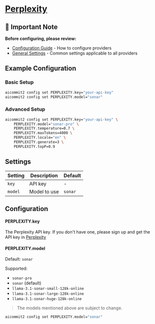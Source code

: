 # <a href="https://docs.perplexity.ai/" target="_blank">Perplexity</a>

## 📌 Important Note

**Before configuring, please review:**

- [Configuration Guide](../../README.md#configuration) - How to configure providers
- [General Settings](../../README.md#general-settings) - Common settings applicable to all providers

## Example Configuration

### Basic Setup

```sh
aicommit2 config set PERPLEXITY.key="your-api-key"
aicommit2 config set PERPLEXITY.model="sonar"
```

### Advanced Setup

```sh
aicommit2 config set PERPLEXITY.key="your-api-key" \
    PERPLEXITY.model="sonar-pro" \
    PERPLEXITY.temperature=0.7 \
    PERPLEXITY.maxTokens=4000 \
    PERPLEXITY.locale="en" \
    PERPLEXITY.generate=3 \
    PERPLEXITY.topP=0.9
```

## Settings

| Setting | Description  | Default |
| ------- | ------------ | ------- |
| `key`   | API key      | -       |
| `model` | Model to use | `sonar` |

## Configuration

#### PERPLEXITY.key

The Perplexity API key. If you don't have one, please sign up and get the API key in [Perplexity](https://docs.perplexity.ai/)

#### PERPLEXITY.model

Default: `sonar`

Supported:

- `sonar-pro` 
- `sonar` (default)
- `llama-3.1-sonar-small-128k-online`
- `llama-3.1-sonar-large-128k-online` 
- `llama-3.1-sonar-huge-128k-online` 

> The models mentioned above are subject to change.

```sh
aicommit2 config set PERPLEXITY.model="sonar"
```
